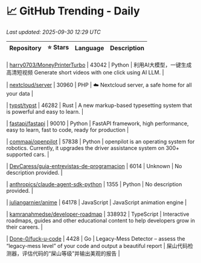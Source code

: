 # 📈 GitHub Trending - Daily

_Last updated: 2025-09-30 12:29 UTC_

| Repository | ⭐ Stars | Language | Description |
|------------|--------:|----------|-------------|

| [harry0703/MoneyPrinterTurbo](https://github.com/harry0703/MoneyPrinterTurbo) | 43042 | Python | 利用AI大模型，一键生成高清短视频 Generate short videos with one click using AI LLM. |

| [nextcloud/server](https://github.com/nextcloud/server) | 30960 | PHP | ☁️ Nextcloud server, a safe home for all your data |

| [typst/typst](https://github.com/typst/typst) | 46282 | Rust | A new markup-based typesetting system that is powerful and easy to learn. |

| [fastapi/fastapi](https://github.com/fastapi/fastapi) | 90010 | Python | FastAPI framework, high performance, easy to learn, fast to code, ready for production |

| [commaai/openpilot](https://github.com/commaai/openpilot) | 57838 | Python | openpilot is an operating system for robotics. Currently, it upgrades the driver assistance system on 300+ supported cars. |

| [DevCaress/guia-entrevistas-de-programacion](https://github.com/DevCaress/guia-entrevistas-de-programacion) | 6014 | Unknown | No description provided. |

| [anthropics/claude-agent-sdk-python](https://github.com/anthropics/claude-agent-sdk-python) | 1355 | Python | No description provided. |

| [juliangarnier/anime](https://github.com/juliangarnier/anime) | 64178 | JavaScript | JavaScript animation engine |

| [kamranahmedse/developer-roadmap](https://github.com/kamranahmedse/developer-roadmap) | 338932 | TypeScript | Interactive roadmaps, guides and other educational content to help developers grow in their careers. |

| [Done-0/fuck-u-code](https://github.com/Done-0/fuck-u-code) | 4428 | Go | Legacy-Mess Detector – assess the “legacy-mess level” of your code and output a beautiful report | 屎山代码检测器，评估代码的“屎山等级”并输出美观的报告 |
